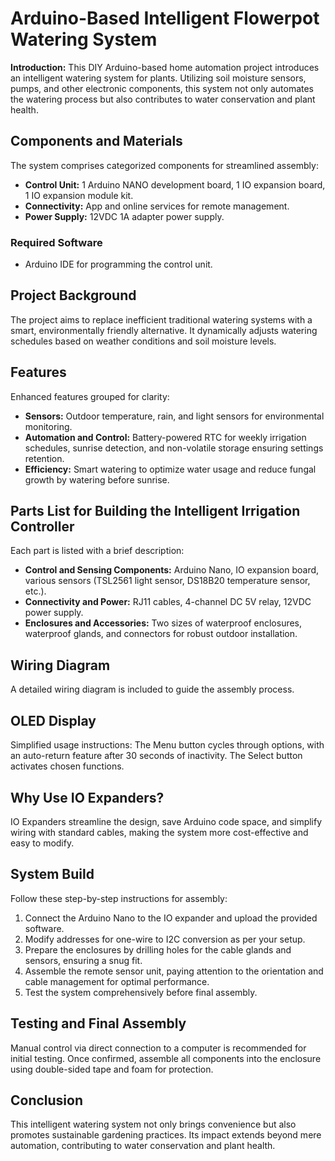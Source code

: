 
# Arduino-Based Intelligent Flowerpot Watering System

**Introduction:** 
This DIY Arduino-based home automation project introduces an intelligent watering system for plants. Utilizing soil moisture sensors, pumps, and other electronic components, this system not only automates the watering process but also contributes to water conservation and plant health.

## Components and Materials
The system comprises categorized components for streamlined assembly:
- **Control Unit:** 1 Arduino NANO development board, 1 IO expansion board, 1 IO expansion module kit.
- **Connectivity:** App and online services for remote management.
- **Power Supply:** 12VDC 1A adapter power supply.

### Required Software
- Arduino IDE for programming the control unit.

## Project Background
The project aims to replace inefficient traditional watering systems with a smart, environmentally friendly alternative. It dynamically adjusts watering schedules based on weather conditions and soil moisture levels.

## Features
Enhanced features grouped for clarity:
- **Sensors:** Outdoor temperature, rain, and light sensors for environmental monitoring.
- **Automation and Control:** Battery-powered RTC for weekly irrigation schedules, sunrise detection, and non-volatile storage ensuring settings retention.
- **Efficiency:** Smart watering to optimize water usage and reduce fungal growth by watering before sunrise.

## Parts List for Building the Intelligent Irrigation Controller
Each part is listed with a brief description:
- **Control and Sensing Components:** Arduino Nano, IO expansion board, various sensors (TSL2561 light sensor, DS18B20 temperature sensor, etc.).
- **Connectivity and Power:** RJ11 cables, 4-channel DC 5V relay, 12VDC power supply.
- **Enclosures and Accessories:** Two sizes of waterproof enclosures, waterproof glands, and connectors for robust outdoor installation.

## Wiring Diagram
A detailed wiring diagram is included to guide the assembly process.

## OLED Display
Simplified usage instructions: The Menu button cycles through options, with an auto-return feature after 30 seconds of inactivity. The Select button activates chosen functions.

## Why Use IO Expanders?
IO Expanders streamline the design, save Arduino code space, and simplify wiring with standard cables, making the system more cost-effective and easy to modify.

## System Build
Follow these step-by-step instructions for assembly:
1. Connect the Arduino Nano to the IO expander and upload the provided software.
2. Modify addresses for one-wire to I2C conversion as per your setup.
3. Prepare the enclosures by drilling holes for the cable glands and sensors, ensuring a snug fit.
4. Assemble the remote sensor unit, paying attention to the orientation and cable management for optimal performance.
5. Test the system comprehensively before final assembly.

## Testing and Final Assembly
Manual control via direct connection to a computer is recommended for initial testing. Once confirmed, assemble all components into the enclosure using double-sided tape and foam for protection.

## Conclusion
This intelligent watering system not only brings convenience but also promotes sustainable gardening practices. Its impact extends beyond mere automation, contributing to water conservation and plant health.
